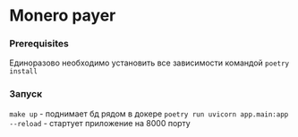 # Monero payer

### Prerequisites
Единоразово необходимо установить все зависимости командой `poetry install`

### Запуск
`make up` - поднимает бд рядом в докере
`poetry run uvicorn app.main:app --reload` - стартует приложение на 8000 порту
